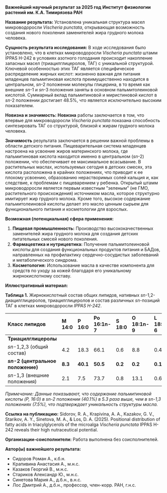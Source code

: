 **Важнейший научный результат за 2025 год**
**Институт физиологии растений им. К.А. Тимирязева РАН**

**Название результата:** Установлена уникальная структура масел микроводоросли *Vischeria punctata*, открывающая возможность создания нового поколения заменителей жира грудного молока человека.

**Сущность результата исследования:**
В ходе исследования было установлено, что в клетках микроводоросли *Vischeria punctata* штамм IPPAS H-242 в условиях азотного голодания происходит накопление запасных масел (триацилглицеролов, ТАГ) с уникальной структурой. Ключевой особенностью этих ТАГ является специфическое распределение жирных кислот: жизненно важная для питания младенцев пальмитиновая кислота преимущественно находится в центральном, *sn*-2 положении молекулы глицерина, в то время как внешние *sn*-1 и *sn*-3 положения заняты в основном пальмитолеиновой кислотой. Суммарный вклад пальмитиновой и миристиновой кислот в *sn*-2 положении достигает 48.5%, что является исключительно высоким показателем.

**Новизна и значимость:**
**Новизна** работы заключается в том, что впервые для микроводоросли *Vischeria punctata* показана способность синтезировать ТАГ со структурой, близкой к жирам грудного молока человека.

**Значимость** результата заключается в решении важной проблемы в области детского питания. Пищеварительная система младенцев настроена на усвоение жиров материнского молока, где пальмитиновая кислота находится именно в центральном (*sn*-2) положении, что обеспечивает ее максимальное всасывание. В растительных маслах, используемых сегодня в детских смесях, эта кислота расположена в крайних положениях, что приводит к ее плохому усвоению, образованию нерастворимых солей кальция и, как следствие, к проблемам с пищеварением у ребенка. Открытый штамм микроводоросли является первым известным "зеленым" (не ГМО, растительного происхождения) источником масла, которое структурно имитирует жир грудного молока. Кроме того, высокое содержание пальмитолеиновой кислоты делает это масло ценным сырьем для функционального питания и косметологии для взрослых.

**Возможная (потенциальная) сфера применения:**
1.  **Пищевая промышленность:** Производство высококачественных заменителей жира грудного молока для создания детских питательных смесей нового поколения.
2.  **Фармацевтика и нутрицевтика:** Получение пальмитолеиновой кислоты для создания функциональных продуктов питания и БАДов, направленных на профилактику сердечно-сосудистых заболеваний и метаболического синдрома.
3.  **Косметология:** Использование масла в качестве компонента для средств по уходу за кожей благодаря его уникальному жирнокислотному составу.

**Иллюстративный материал:**

**Таблица 1.** Жирнокислотный состав общих липидов, нативных *sn*-1,2-диацилглицеролов, триацилглицеролов и состав различных *sn*-позиций ТАГ в клетках микроводоросли *IPPAS H-242*.

| Класс липидов                      | M 14:0  | **P 16:0** | Po 16:1n-7 | S 18:0  | O 18:1n-9 | L 18:2n-6 | A 20:4n-6 | E 20:5n-3 | Другие ЖК |
| :--------------------------------- | :------ | :--------- | :--------- | :------ | :-------- | :-------- | :-------- | :-------- | :-------- |
| **Триацилглицеролы**               |         |            |            |         |           |           |           |           |           |
| *sn*-1,2,3 (общий состав)          | 4.2     | 18.3       | 66.1       | 0.6     | 8.8       | 0.4       | 0.2       | 1.3       | 0.1       |
| ***sn*-2 (центральное положение)** | **8.3** | **40.1**   | **50.5**   | **0.2** | **0.2**   | **0.1**   | **0.0**   | **0.3**   | **0.3**   |
| *sn*-1,3 (внешние положения)       | 2.1     | 7.5        | 73.7       | 0.8     | 13.1      | 0.6       | 0.3       | 1.8       | 0.1       |

*Примечание: Данные показывают, что содержание пальмитиновой кислоты (P, 16:0) в sn-2 положении (40.1%) в 5.3 раза выше, чем в sn-1,3 положениях (7.5%), что подтверждает уникальность структуры масла.*

**Ссылка на публикацию:**
Sidorov, R. A., Krapivina, A. A., Kazakov, G. V., Starikov, A. Y., Sinetova, M. A., & Los, D. A. (2025). Positional distribution of fatty acids in triacylglycerols of the microalga *Vischeria punctata* IPPAS H-242 reveals their high nutraceutical potential.

**Организации-соисполнители:**
Работа выполнена без соисполнителей.

**Автор(ы) важнейшего результата:**
*   Сидоров Роман А., к.б.н.
*   Крапивина Анастасия А., м.н.с.
*   Казаков Георгий В., м.н.с.
*   Стариков Александр Ю., м.н.с.
*   Синетова Мария А., д.б.н., в.н.с.
*   Лос Дмитрий А., д.б.н., профессор, член-корр. РАН, г.н.с.

